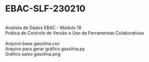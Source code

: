 # EBAC-SLF-230210
<br>
Analista de Dados EBAC - Módulo 18<br>
Prática de Controle de Versão e Uso de Ferramentas Colaborativas<br>
<br>
Arquivo base gasolina.csv<br>
Arquivo para gerar gráfico gasolina.py<br>
Gráfico salvo gasolina.png<br>



